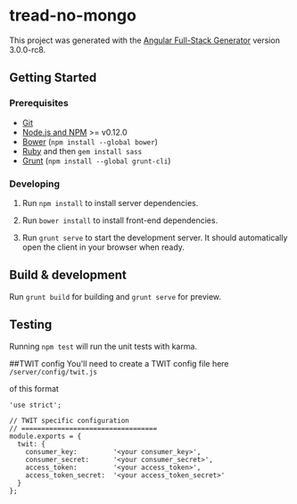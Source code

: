 # tread-no-mongo

This project was generated with the [Angular Full-Stack Generator](https://github.com/DaftMonk/generator-angular-fullstack) version 3.0.0-rc8.

## Getting Started

### Prerequisites

- [Git](https://git-scm.com/)
- [Node.js and NPM](nodejs.org) >= v0.12.0
- [Bower](bower.io) (`npm install --global bower`)
- [Ruby](https://www.ruby-lang.org) and then `gem install sass`
- [Grunt](http://gruntjs.com/) (`npm install --global grunt-cli`)

### Developing

1. Run `npm install` to install server dependencies.

2. Run `bower install` to install front-end dependencies.

3. Run `grunt serve` to start the development server. It should automatically open the client in your browser when ready.

## Build & development

Run `grunt build` for building and `grunt serve` for preview.

## Testing

Running `npm test` will run the unit tests with karma.


##TWIT config 
You'll need to create a TWIT config file here `/server/config/twit.js`

of this format

```
'use strict';

// TWIT specific configuration
// ==================================
module.exports = {
  twit: {
    consumer_key:         '<your consumer_key>',
    consumer_secret:      '<your consumer_secret>',
    access_token:         '<your access_token>',
    access_token_secret:  '<your access_token_secret>'
  }
};
```
